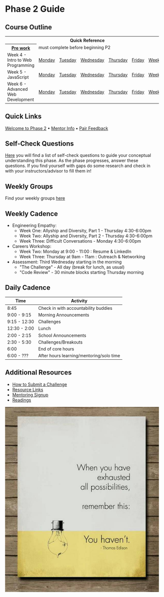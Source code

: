 # Phase 2 Guide

## Course Outline

<table>
  <tr>
    <th colspan="7">Quick Reference</th>
  </tr>

  <tr>
    <th><a href="./week-4/pre-work.md">Pre work</a></th>
    <td colspan="6">must complete before beginning P2</td>
  </tr>

  <tr>
    <td>Week 4 - Intro to Web Programming</td>
    <td><a href="./week-4/monday.md">Monday</a></a></td>
    <td><a href="./week-4/tuesday.md">Tuesday</a></td>
    <td><a href="./week-4/wednesday.md">Wednesday</a></td>
    <td><a href="./week-4/thursday.md">Thursday</a></td>
    <td><a href="./week-4/friday.md">Friday</a></td>
    <td><a href="./week-4/weekend.md">Weekend</a></td>
  </tr>

  <tr>
    <td>Week 5 - JavaScript</td>
    <td><a href="./week-5/monday.md">Monday</a></a></td>
    <td><a href="./week-5/tuesday.md">Tuesday</a></td>
    <td><a href="./week-5/wednesday.md">Wednesday</a></td>
    <td><a href="./week-5/thursday.md">Thursday</a></td>
    <td><a href="./week-5/friday.md">Friday</a></td>
    <td><a href="./week-5/weekend.md">Weekend</a></td>
  </tr>

  <tr>
    <td>Week 6 - Advanced Web Development</td>
    <td><a href="./week-6/monday.md">Monday</a></a></td>
    <td><a href="./week-6/tuesday.md">Tuesday</a></td>
    <td><a href="./week-6/wednesday.md">Wednesday</a></td>
    <td><a href="./week-6/thursday.md">Thursday</a></td>
    <td><a href="./week-6/friday.md">Friday</a></td>
    <td><a href="./week-6/weekend.md">Weekend</a></td>
  </tr>
</table>


## Quick Links

[Welcome to Phase 2](./resources/welcome_to_phase2.md)
• [Mentor Info](resources/mentors.md)
• [Pair Feedback](https://docs.google.com/forms/d/e/1FAIpQLSfL29-44c8sSuCsCTOXGucN6Pvq3Hy-odOA08eRzeqHwssgng/viewform)

## Self-Check Questions

[Here](./resources/self-check-questions.md) you will find a list of self-check questions to guide your conceptual understanding this phase. As the phase progresses, answer these questions.  If you find yourself with gaps do some research and check in with your instructors/advisor to fill them in! 

## Weekly Groups

Find your weekly groups [here](./resources/groups.md)

## Weekly Cadence

- Engineering Empathy: 
  - Week One: Allyship and Diversity, Part 1 - Thursday 4:30-6:00pm
  - Week Two: Allyship and Diversity, Part 2 - Thursday 4:30-6:00pm
  - Week Three: Difficult Conversations - Monday 4:30-6:00pm
- Careers Workshop:
  - Week Two: Monday at 9:00 - 11:00 : Resume & LinkedIn
  - Week Three: Thursday at 9am - 11am : Outreach & Networking
- Assessment: Third Wednesday starting in the morning
  - "The Challenge" - All day (break for lunch, as usual)
  - "Code Review" - 30 minute blocks starting Thursday morning

## Daily Cadence

Time         | Activity
---          | ---
8:45         | Check in with accountability buddies
9:00 - 9:15  | Morning Announcements
9:15 - 12:30 | Challenges
12:30 - 2:00 | Lunch
2:00 - 2:15  | School Announcements
2:30 - 5:30  | Challenges/Breakouts
6:00         | End of core hours
6:00 - ???   | After hours learning/mentoring/solo time


## Additional Resources

- [How to Submit a Challenge](./resources/how-to-submit.md)
- [Resource Links](resources/)
- [Mentoring Signup](http://mentoring.devbootcamp.com/)
- [Readings](./readings/)

![Tried Everything](resources/everything.jpg)
